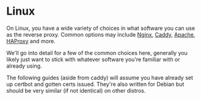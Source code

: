 # Linux

On Linux, you have a wide variety of choices in what software you can use as the reverse proxy. Common options may include [Nginx](nginx.md), [Caddy](caddy.md), [Apache](apache.md), [HAProxy](ha-proxy.md) and more.

We'll go into detail for a few of the common choices here, generally you likely just want to stick with whatever software you're familiar with or already using.

The following guides (aside from caddy) will assume you have already set up certbot and gotten certs issued. They're also written for Debian but should be very similar (if not identical) on other distros.
